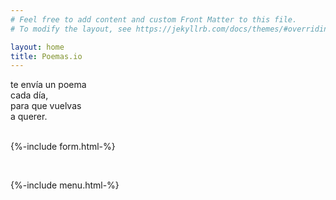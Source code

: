 ```yaml
---
# Feel free to add content and custom Front Matter to this file.
# To modify the layout, see https://jekyllrb.com/docs/themes/#overriding-theme-defaults

layout: home
title: Poemas.io
---
```


te envía un poema <br/>
cada día, <br/>
para que vuelvas <br/>
a querer. <br/>
<br/>


{%-include form.html-%}
  
<br>

{%-include menu.html-%}


